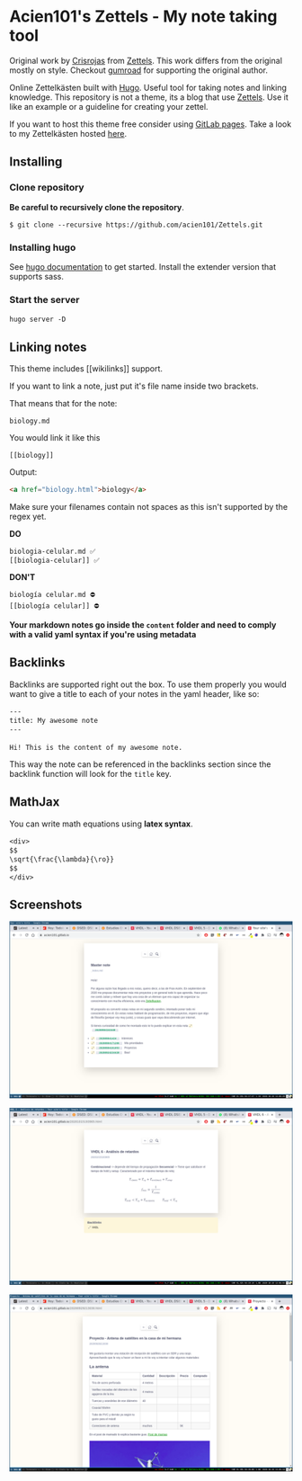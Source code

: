 # Acien101's Zettels - My note taking tool

Original work by [Crisrojas](https://github.com/crisrojas) from [Zettels](https://github.com/crisrojas/zettels). This work differs from the original mostly on style. Checkout [gumroad](https://gumroad.com/l/zettelkasten) for supporting the original author.

Online Zettelkästen built with [Hugo](https://gohugo.io/). Useful tool for taking notes and linking knowledge. This repository is not a theme, its a blog that use [Zettels](https://github.com/crisrojas/zettels). Use it like an example or a guideline for creating your zettel.

If you want to host this theme free consider using [GitLab pages](https://docs.gitlab.com/ee/user/project/pages/). Take a look to my Zettelkästen hosted [here](https://acien101.gitlab.io/).

## Installing

### Clone repository

**Be careful to recursively clone the repository**.

```
$ git clone --recursive https://github.com/acien101/Zettels.git
```

### Installing hugo

See [hugo documentation](https://gohugo.io/getting-started/installing) to get started. Install the extender version that supports sass.

### Start the server

```
hugo server -D
```

## Linking notes

This theme includes [[wikilinks]] support.

If you want to link a note, just put it's file name inside two brackets.

That means that for the note:

```
biology.md
```

You would link it like this

```
[[biology]]
```

Output:

```html
<a href="biology.html">biology</a>
```

Make sure your filenames contain not spaces as this isn't supported by the regex yet.

**DO**

```
biologia-celular.md ✅
[[biologia-celular]] ✅
```

**DON'T**

```
biología celular.md ⛔️
[[biología celular]] ⛔️
```

**Your markdown notes go inside the `content` folder and need to comply with a valid yaml syntax if you're using metadata**

## Backlinks

Backlinks are supported right out the box. To use them properly you would want to give a title to each of your notes in the yaml header,  like so:

```
---
title: My awesome note
---

Hi! This is the content of my awesome note.
```

This way the note can be referenced in the backlinks section since the backlink function will look for the `title` key.

## MathJax

You can write math equations using **latex syntax**.

```
<div>
$$
\sqrt{\frac{\lambda}{\ro}}
$$
</div>
```

## Screenshots

![](./pics/3.png)

![](./pics/2.png)

![](./pics/1.png)
